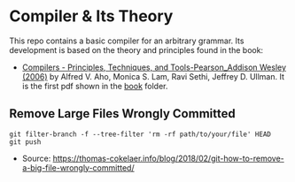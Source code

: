 # Compiler & Its Theory

This repo contains a basic compiler for an arbitrary grammar. Its development is based on the theory and principles found in the book:

- [Compilers - Principles, Techniques, and Tools-Pearson_Addison Wesley (2006)](https://github.com/the-other-mariana/compiler/blob/master/book/Alfred%20V.%20Aho%2C%20Monica%20S.%20Lam%2C%20Ravi%20Sethi%2C%20Jeffrey%20D.%20Ullman-Compilers%20-%20Principles%2C%20Techniques%2C%20and%20Tools-Pearson_Addison%20Wesley%20(2006).pdf) by Alfred V. Aho, Monica S. Lam, Ravi Sethi, Jeffrey D. Ullman. It is the first pdf shown in the [book](https://github.com/the-other-mariana/compiler/tree/master/book) folder.

## Remove Large Files Wrongly Committed

```
git filter-branch -f --tree-filter 'rm -rf path/to/your/file' HEAD
git push
```

- Source: https://thomas-cokelaer.info/blog/2018/02/git-how-to-remove-a-big-file-wrongly-committed/